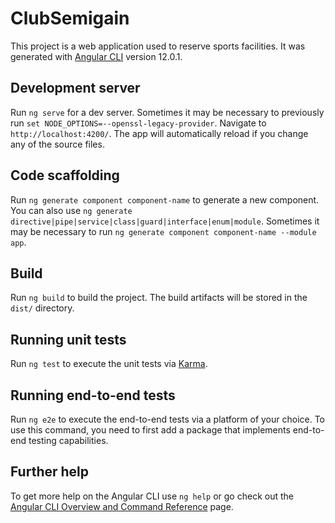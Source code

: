 # ClubSemigain

This project is a web application used to reserve sports facilities. It was generated with [Angular CLI](https://github.com/angular/angular-cli) version 12.0.1.

## Development server

Run `ng serve` for a dev server. Sometimes it may be necessary to previously run `set NODE_OPTIONS=--openssl-legacy-provider`.
Navigate to `http://localhost:4200/`. The app will automatically reload if you change any of the source files.

## Code scaffolding

Run `ng generate component component-name` to generate a new component. You can also use `ng generate directive|pipe|service|class|guard|interface|enum|module`.
Sometimes it may be necessary to run `ng generate component component-name --module app`.

## Build

Run `ng build` to build the project. The build artifacts will be stored in the `dist/` directory.

## Running unit tests

Run `ng test` to execute the unit tests via [Karma](https://karma-runner.github.io).

## Running end-to-end tests

Run `ng e2e` to execute the end-to-end tests via a platform of your choice. To use this command, you need to first add a package that implements end-to-end testing capabilities.

## Further help

To get more help on the Angular CLI use `ng help` or go check out the [Angular CLI Overview and Command Reference](https://angular.io/cli) page.
